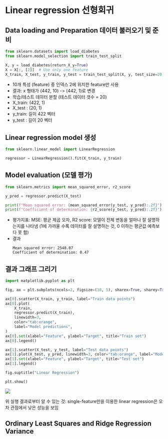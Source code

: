 # Linear regression 선형회귀

## Data loading and Preparation 데이터 불러오기 및 준비
```python
from sklearn.datasets import load_diabetes
from sklearn.model_selection import train_test_split

X, y = load_diabetes(return_X_y=True)
X = X[:, [2]]  # Use only one feature
X_train, X_test, y_train, y_test = train_test_split(X, y, test_size=20, shuffle=False)
```
- 10개 특성 (feature) 중 인덱스 2에 위치한 feature만 사용  
- 결과: x 형태가 (442, 10) -> (442, 1)로 변경   
- 학습/테스트 데이터 분할 (테스트 데이터 갯수 = 20)
- X_train: (422, 1)
- X_test : (20, 1) 
- y_train: 길이 422 벡터 
- y_test : 길이 20 벡터 

## Linear regression model 생성
```python
from sklearn.linear_model import LinearRegression

regressor = LinearRegression().fit(X_train, y_train)
```

## Model evaluation (모델 평가)
```python
from sklearn.metrics import mean_squared_error, r2_score

y_pred = regressor.predict(X_test)

print(f"Mean squared error: {mean_squared_error(y_test, y_pred):.2f}")
print(f"Coefficient of determination: {r2_score(y_test, y_pred):.2f}")
```
- 평가지표: MSE: 평균 제곱 오차, R2 score: 모델이 전체 변동을 얼마나 잘 설명하는지를 나타냄 (1에 가까울 수록 데이터를 잘 설명하는 것, 0 이하는 평균값 예측보다 못 함)
- 결과
  ```
  Mean squared error: 2548.07
  Coefficient of determination: 0.47
  ```
## 결과 그래프 그리기
```python
import matplotlib.pyplot as plt

fig, ax = plt.subplots(ncols=2, figsize=(10, 5), sharex=True, sharey=True)

ax[0].scatter(X_train, y_train, label="Train data points")
ax[0].plot(
    X_train,
    regressor.predict(X_train),
    linewidth=3,
    color="tab:orange",
    label="Model predictions",
)
ax[0].set(xlabel="Feature", ylabel="Target", title="Train set")
ax[0].legend()

ax[1].scatter(X_test, y_test, label="Test data points")
ax[1].plot(X_test, y_pred, linewidth=3, color="tab:orange", label="Model predictions")
ax[1].set(xlabel="Feature", ylabel="Target", title="Test set")
ax[1].legend()

fig.suptitle("Linear Regression")

plt.show()
```

![](https://scikit-learn.org/stable/_images/sphx_glr_plot_ols_ridge_001.png)

위 실행 결과로부터 알 수 있는 것: single-feature만을 이용한 linear regression은 오차 관점에서 낮은 성능을 보임
## Ordinary Least Squares and Ridge Regression Variance

